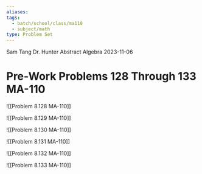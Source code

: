 ```yaml
---
aliases: 
tags:
  - batch/school/class/ma110
  - subject/math
type: Problem Set
---
```

Sam Tang
Dr. Hunter
Abstract Algebra
2023-11-06
# Pre-Work Problems 128 Through 133 MA-110

![[Problem 8.128 MA-110]]

![[Problem 8.129 MA-110]]

![[Problem 8.130 MA-110]]

![[Problem 8.131 MA-110]]

![[Problem 8.132 MA-110]]

![[Problem 8.133 MA-110]]

